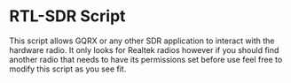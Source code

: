 # RTL-SDR Script
This script allows GQRX or any other SDR application to interact with the hardware radio. It only looks for Realtek radios however if you should find another radio that needs to have its permissions set before use feel free to modify this script as you see fit.
